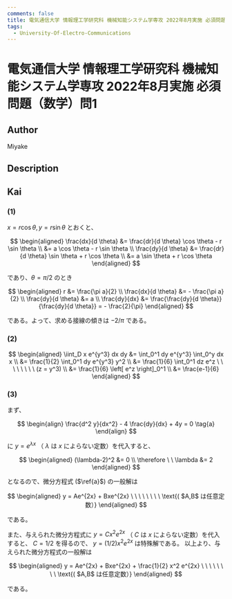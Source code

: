 ```yaml
---
comments: false
title: 電気通信大学 情報理工学研究科 機械知能システム学専攻 2022年8月実施 必須問題（数学）問1
tags:
  - University-Of-Electro-Communications 
---
```

# 電気通信大学 情報理工学研究科 機械知能システム学専攻 2022年8月実施 必須問題（数学）問1

## **Author**
Miyake

## **Description**

## **Kai**
### (1)
$x = r \cos \theta, y = r \sin \theta$ とおくと、

$$
  \begin{aligned}
  \frac{dx}{d \theta}
  &= \frac{dr}{d \theta} \cos \theta - r \sin \theta
  \\
  &= a \cos \theta - r \sin \theta
  \\
  \frac{dy}{d \theta}
  &= \frac{dr}{d \theta} \sin \theta + r \cos \theta
  \\
  &= a \sin \theta + r \cos \theta
  \end{aligned}
$$

であり、$\theta = \pi/2$ のとき

$$
  \begin{aligned}
  r &= \frac{\pi a}{2}
  \\
  \frac{dx}{d \theta} &= - \frac{\pi a}{2}
  \\
  \frac{dy}{d \theta} &= a
  \\
  \frac{dy}{dx} &= \frac{\frac{dy}{d \theta}}{\frac{dy}{d \theta}} = - \frac{2}{\pi}
  \end{aligned}
$$

である。よって、求める接線の傾きは $-2/\pi$ である。

### (2)

$$
  \begin{aligned}
  \iint_D x e^{y^3} dx dy
  &= \int_0^1 dy e^{y^3} \int_0^y dx x
  \\
  &= \frac{1}{2} \int_0^1 dy e^{y^3} y^2
  \\
  &= \frac{1}{6} \int_0^1 dz e^z
  \ \ \ \ \ \ \ \ (z = y^3)
  \\
  &= \frac{1}{6} \left[ e^z \right]_0^1
  \\
  &= \frac{e-1}{6}
  \end{aligned}
$$

### (3)
まず、

$$
  \begin{align}
  \frac{d^2 y}{dx^2} - 4 \frac{dy}{dx} + 4y = 0
  \tag{a}
  \end{align}
$$

に $y=e^{\lambda x}$ （ $\lambda$ は $x$ によらない定数）を代入すると、

$$
  \begin{aligned}
  (\lambda-2)^2 &= 0
  \\
  \therefore \ \ 
  \lambda &= 2
  \end{aligned}
$$

となるので、微分方程式 ($\ref{a}$) の一般解は

$$
  \begin{aligned}
  y = Ae^{2x} + Bxe^{2x}
  \ \ \ \ \ \ \ \ \text{( $A,B$ は任意定数）}
  \end{aligned}
$$

である。

また、与えられた微分方程式に $y=C x^2 e^{2x}$ （ $C$ は $x$ によらない定数）を代入すると、
$C=1/2$ を得るので、 $y=(1/2)x^2e^{2x}$ は特殊解である。
以上より、与えられた微分方程式の一般解は

$$
  \begin{aligned}
  y = Ae^{2x} + Bxe^{2x} + \frac{1}{2} x^2 e^{2x}
  \ \ \ \ \ \ \ \ \text{( $A,B$ は任意定数）}
  \end{aligned}
$$

である。